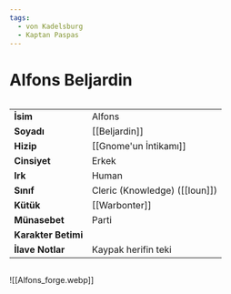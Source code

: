 ```yaml
---
tags:
  - von Kadelsburg
  - Kaptan Paspas
---  
```

# Alfons Beljardin  
  
<div class="row">  
  
<div class="column">  
  
|  |  |  
|---|---|  
| **İsim** | Alfons |  
| **Soyadı** | [[Beljardin]] |  
| **Hizip** | [[Gnome'un İntikamı]] |  
| **Cinsiyet** | Erkek |  
| **Irk** | Human |  
| **Sınıf** | Cleric (Knowledge) ([[Ioun]]) |  
| **Kütük** | [[Warbonter]] |  
| **Münasebet** | Parti |  
| **Karakter Betimi** |  |  
| **İlave Notlar** | Kaypak herifin teki |  
  
</div>  
  
<div class="column">  
  
![[Alfons_forge.webp]]  
  
</div>    
  
</div>  
